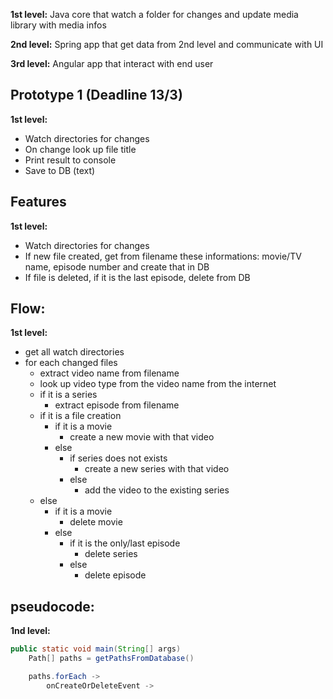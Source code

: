 **1st level:** Java core that watch a folder for changes and update media library with media infos

**2nd level:** Spring app that get data from 2nd level and communicate with UI

**3rd level:** Angular app that interact with end user

## Prototype 1 (Deadline 13/3)
**1st level:**
- Watch directories for changes
- On change look up file title
- Print result to console
- Save to DB (text)

## Features
**1st level:**
- Watch directories for changes
- If new file created, get from filename these informations: movie/TV name, episode number and create that in DB
- If file is deleted, if it is the last episode, delete from DB

## Flow:
**1st level:**
- get all watch directories
- for each changed files
  - extract video name from filename
  - look up video type from the video name from the internet
  - if it is a series
    - extract episode from filename
  - if it is a file creation
    - if it is a movie
      - create a new movie with that video
    - else
      - if series does not exists
        - create a new series with that video
      - else
        - add the video to the existing series
  - else
    - if it is a movie
      - delete movie
    - else
      - if it is the only/last episode
        - delete series
      - else
        - delete episode
                
## pseudocode:
**1nd level:**
```java
public static void main(String[] args)
    Path[] paths = getPathsFromDatabase()

    paths.forEach ->
        onCreateOrDeleteEvent ->

```
